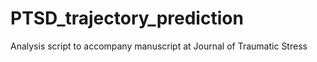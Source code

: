 # PTSD_trajectory_prediction
Analysis script to accompany manuscript at Journal of Traumatic Stress
